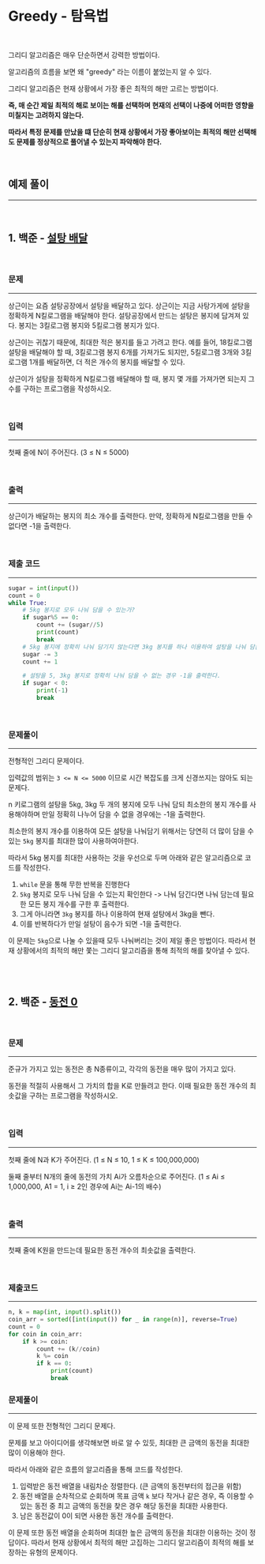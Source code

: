 # Greedy - 탐욕법

<br>

그리디 알고리즘은 매우 단순하면서 강력한 방법이다.

알고리즘의 흐름을 보면 왜 "greedy" 라는 이름이 붙었는지 알 수 있다.

그리디 알고리즘은 현재 상황에서 가장 좋은 최적의 해만 고르는 방법이다.

**즉, 매 순간 제일 최적의 해로 보이는 해를 선택하며 현재의 선택이 나중에 어떠한 영향을 미칠지는 고려하지 않는다.**

**따라서 특정 문제를 만났을 떄 단순히 현재 상황에서 가장 좋아보이는 최적의 해만 선택해도 문제를 정상적으로 풀어낼 수 있는지 파악해야 한다.**

<br>

## 예제 풀이
---

<br>

## 1. 백준 - [설탕 배달](https://www.acmicpc.net/problem/2839)

<br>

### 문제
---

상근이는 요즘 설탕공장에서 설탕을 배달하고 있다. 상근이는 지금 사탕가게에 설탕을 정확하게 N킬로그램을 배달해야 한다. 설탕공장에서 만드는 설탕은 봉지에 담겨져 있다. 봉지는 3킬로그램 봉지와 5킬로그램 봉지가 있다.

상근이는 귀찮기 때문에, 최대한 적은 봉지를 들고 가려고 한다. 예를 들어, 18킬로그램 설탕을 배달해야 할 때, 3킬로그램 봉지 6개를 가져가도 되지만, 5킬로그램 3개와 3킬로그램 1개를 배달하면, 더 적은 개수의 봉지를 배달할 수 있다.

상근이가 설탕을 정확하게 N킬로그램 배달해야 할 때, 봉지 몇 개를 가져가면 되는지 그 수를 구하는 프로그램을 작성하시오.

<br>

### 입력
---

첫째 줄에 N이 주어진다. (3 ≤ N ≤ 5000)

<br>

### 출력
---

상근이가 배달하는 봉지의 최소 개수를 출력한다. 만약, 정확하게 N킬로그램을 만들 수 없다면 -1을 출력한다.

<br>

### 제출 코드
---

```python
sugar = int(input())
count = 0
while True:
    # 5kg 봉지로 모두 나눠 담을 수 있는가?
    if sugar%5 == 0:
        count += (sugar//5)
        print(count)
        break
    # 5kg 봉지에 정확히 나눠 담기지 않는다면 3kg 봉지를 하나 이용하여 설탕을 나눠 담는다.
    sugar -= 3
    count += 1

    # 설탕을 5, 3kg 봉지로 정확히 나눠 담을 수 없는 경우 -1을 출력한다.
    if sugar < 0:
        print(-1)
        break
```

<br>

### 문제풀이
---

전형적인 그리디 문제이다.

입력값의 범위는 `3 <= N <= 5000` 이므로 시간 복잡도를 크게 신경쓰지는 않아도 되는 문제다.

n 키로그램의 설탕을 5kg, 3kg 두 개의 봉지에 모두 나눠 담되 최소한의 봉지 개수를 사용해야하며 만일 정확히 나누어 담을 수 없을 경우에는 -1을 출력한다.

최소한의 봉지 개수를 이용하여 모든 설탕을 나눠담기 위해서는 당연히 더 많이 담을 수 있는 `5kg` 봉지를 최대한 많이 사용하여아한다.

따라서 5kg 봉지를 최대한 사용하는 것을 우선으로 두며 아래와 같은 알고리즘으로 코드를 작성한다.

1. `while` 문을 통해 무한 반복을 진행한다
2. `5kg` 봉지로 모두 나눠 담을 수 있는지 확인한다 -> 나눠 담긴다면 나눠 담는데 필요한 모든 봉지 개수를 구한 후 출력한다.
3. 그게 아니라면 `3kg` 봉지를 하나 이용하여 현재 설탕에서 3kg을 뺀다.
4. 이를 반복하다가 만일 설탕이 음수가 되면 -1을 출력한다.

이 문제는 `5kg`으로 나눌 수 있을때 모두 나눠버리는 것이 제일 좋은 방법이다. 따라서 현재 상황에서의 최적의 해만 쫓는 그리디 알고리즘을 통해 최적의 해를 찾아낼 수 있다.


<br>
<br>

## 2. 백준 - [동전 0](https://www.acmicpc.net/problem/11047)

<br>

### 문제
---

준규가 가지고 있는 동전은 총 N종류이고, 각각의 동전을 매우 많이 가지고 있다.

동전을 적절히 사용해서 그 가치의 합을 K로 만들려고 한다. 이때 필요한 동전 개수의 최솟값을 구하는 프로그램을 작성하시오.

<br>

### 입력
---

첫째 줄에 N과 K가 주어진다. (1 ≤ N ≤ 10, 1 ≤ K ≤ 100,000,000)

둘째 줄부터 N개의 줄에 동전의 가치 Ai가 오름차순으로 주어진다. (1 ≤ Ai ≤ 1,000,000, A1 = 1, i ≥ 2인 경우에 Ai는 Ai-1의 배수)

<br>

### 출력
---
첫째 줄에 K원을 만드는데 필요한 동전 개수의 최솟값을 출력한다.

<br>

### 제출코드
---
```python
n, k = map(int, input().split())
coin_arr = sorted([int(input()) for _ in range(n)], reverse=True)
count = 0
for coin in coin_arr:
    if k >= coin:
        count += (k//coin)
        k %= coin
        if k == 0:
            print(count)
            break
```

### 문제풀이
---

이 문제 또한 전형적인 그리디 문제다.

문제를 보고 아이디어를 생각해보면 바로 알 수 있듯, 최대한 큰 금액의 동전을 최대한 많이 이용해야 한다.

따라서 아래와 같은 흐름의 알고리즘을 통해 코드를 작성한다.

1. 입력받은 동전 배열을 내림차순 정렬한다. (큰 금액의 동전부터의 접근을 위함)
2. 동전 배열을 순차적으로 순회하며 목표 금액 `k` 보다 작거나 같은 경우, 즉 이용할 수 있는 동전 중 최고 금액의 동전을 찾은 경우 해당 동전을 최대한 사용한다.
3. 남은 동전값이 0이 되면 사용한 동전 개수를 출력한다.

이 문제 또한 동전 배열을 순회하며 최대한 높은 금액의 동전을 최대한 이용하는 것이 정답이다. 따라서 현재 상황에서 최적의 해만 고집하는 그리디 알고리즘이 최적의 해를 보장하는 유형의 문제이다.

